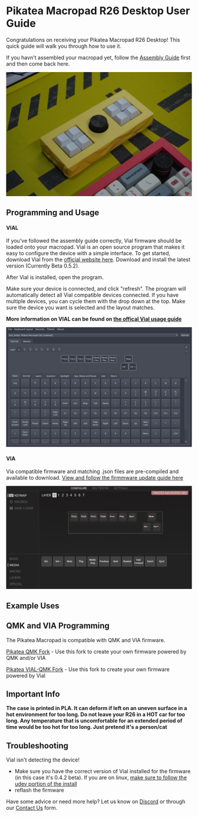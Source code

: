 # Pikatea Macropad R26 Desktop User Guide
Congratulations on receiving your Pikatea Macropad R26 Desktop! This quick guide will walk you through how to use it.

If you havn't assembled your macropad yet, follow the [Assembly Guide](/PikateaMacropadR26/pikatea-macropad-r26-led-desktop-kit-assembly-guide.html) first and then come back here.

![img](/assets/R26/DSC09499.jpg)

## Programming and Usage

#### VIAL
If you've followed the assembly guide correctly, Vial firmware should be loaded onto your macropad. Vial is an open source program that makes it easy to configure the device with a simple interface. To get started, download Vial from the [official website here](https://get.Vial.today). Download and install the latest version (Currently Beta 0.5.2).

After Vial is installed, open the program.

Make sure your device is connected, and click "refresh". The program will automatically detect all Vial compatible devices connected. If you have multiple devices, you can cycle them with the drop down at the top. Make sure the device you want is selected and the layout matches.

**More information on VIAL can be found on [the offical Vial usage guide](https://get.vial.today/manual/)**

<!-- TODO update both images with a screenshot of the current R26 firmware -->

![img](/assets/GB3/pikatea-macropad-gb3-vial.png)

#### VIA
Via compatible firmware and matching .json files are pre-compiled and available to download. [View and follow the firmmware update guide here](/DownloadsAndFiles/firmware-download-and-update-guide.html#download-firmware)

![img](/assets/GB3/via.png)

## Example Uses
<Uses/>
 
## QMK and VIA Programming
The Pikatea Macropad is compatible with QMK and VIA firmware.

[Pikatea QMK Fork](https://github.com/JackPikatea/qmk_firmware) - Use this fork to create your own firmware powered by QMK and/or VIA

[Pikatea VIAL-QMK Fork](https://github.com/PikateaCompany/vial-qmk) - Use this fork to create your own firmware powered by Vial

## Important Info
**The case is printed in PLA. It can deform if left on an uneven surface in a hot environment for too long. Do not leave your R26 in a HOT car for too long. Any temperature that is uncomfortable for an extended period of time would be too hot for too long. Just pretend it's a person/cat**

## Troubleshooting
Vial isn't detecting the device!
* Make sure you have the correct version of Vial installed for the firmware (in this case it's 0.4.2 beta). If you are on linux, [make sure to follow the udev portion of the install](https://get.Vial.today)
* reflash the firmware

Have some advice or need more help? Let us know on [Discord](https://www.pikatea.com/discord) or through our [Contact Us](https://www.pikatea.com/pages/contact-us) form.

<Footer/>